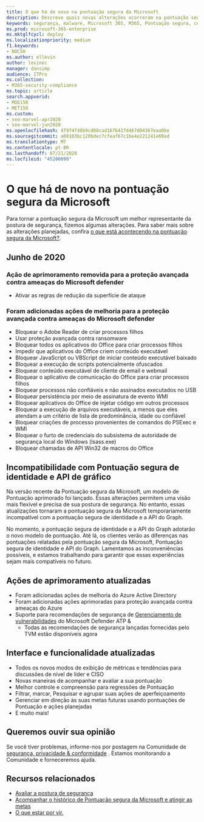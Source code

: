 ```yaml
---
title: O que há de novo na pontuação segura da Microsoft
description: Descreve quais novas alterações ocorreram na pontuação segura da Microsoft na central de segurança do Microsoft 365.
keywords: segurança, malware, Microsoft 365, M365, Pontuação segura, central de segurança, ações de melhoria
ms.prod: microsoft-365-enterprise
ms.mktglfcycl: deploy
ms.localizationpriority: medium
f1.keywords:
- NOCSH
ms.author: ellevin
author: levinec
manager: dansimp
audience: ITPro
ms.collection:
- M365-security-compliance
ms.topic: article
search.appverid:
- MOE150
- MET150
ms.custom:
- seo-marvel-apr2020
- seo-marvel-jun2020
ms.openlocfilehash: 4f9f4f40b9cd88cad1676417d467d04367eaa0be
ms.sourcegitcommit: a08103bc120bdec7cfeaf67c1be4e221241e69ad
ms.translationtype: MT
ms.contentlocale: pt-BR
ms.lasthandoff: 07/21/2020
ms.locfileid: "45200098"
---
```

# <a name="whats-new-in-microsoft-secure-score"></a>O que há de novo na pontuação segura da Microsoft

Para tornar a pontuação segura da Microsoft um melhor representante da postura de segurança, fizemos algumas alterações. Para saber mais sobre as alterações planejadas, confira [o que está acontecendo na pontuação segura da Microsoft?](microsoft-secure-score-whats-coming.md).

## <a name="june-2020"></a>Junho de 2020

### <a name="removed-improvement-action-for-microsoft-defender-advanced-threat-protection"></a>Ação de aprimoramento removida para a proteção avançada contra ameaças do Microsoft defender

* Ativar as regras de redução da superfície de ataque

### <a name="added-improvement-actions-for-microsoft-defender-advanced-threat-protection"></a>Foram adicionadas ações de melhoria para a proteção avançada contra ameaças do Microsoft defender

* Bloquear o Adobe Reader de criar processos filhos
* Usar proteção avançada contra ransomware
* Bloquear todos os aplicativos do Office para criar processos filhos
* Impedir que aplicativos do Office criem conteúdo executável
* Bloquear JavaScript ou VBScript de iniciar conteúdo executável baixado
* Bloquear a execução de scripts potencialmente ofuscados
* Bloquear conteúdo executável de cliente de email e webmail
* Bloquear o aplicativo de comunicação do Office para criar processos filhos
* Bloquear processos não confiáveis e não assinados executados no USB
* Bloquear persistência por meio de assinatura de evento WMI
* Bloquear aplicativos do Office de injetar código em outros processos
* Bloquear a execução de arquivos executáveis, a menos que eles atendam a um critério de lista de predominância, idade ou confiável
* Bloquear criações de processo provenientes de comandos do PSExec e WMI
* Bloquear o furto de credenciais do subsistema de autoridade de segurança local do Windows (lsass.exe)
* Bloquear chamadas de API Win32 de macros do Office

## <a name="incompatibility-with-identity-secure-score-and-graph-api"></a>Incompatibilidade com Pontuação segura de identidade e API de gráfico

Na versão recente da Pontuação segura da Microsoft, um modelo de Pontuação aprimorado foi lançado. Essas alterações permitem uma visão mais flexível e precisa de sua postura de segurança. No entanto, essas atualizações tornaram a pontuação segura da Microsoft temporariamente incompatível com a pontuação segura de identidade e a API do Graph.

No momento, a pontuação segura de identidade e a API do Graph adotarão o novo modelo de pontuação. Até lá, os clientes verão as diferenças nas pontuações relatadas pela pontuação segura da Microsoft, Pontuação segura de identidade e API do Graph. Lamentamos as inconveniências possíveis, e estamos trabalhando para garantir que essas experiências sejam mais compatíveis no futuro.

## <a name="updated-improvement-actions"></a>Ações de aprimoramento atualizadas

- Foram adicionadas ações de melhoria do Azure Active Directory
- Foram adicionadas ações aprimoradas para proteção avançada contra ameaças do Azure
- Suporte para recomendações de segurança de [Gerenciamento de vulnerabilidades](https://docs.microsoft.com/windows/security/threat-protection/microsoft-defender-atp/next-gen-threat-and-vuln-mgt) do Microsoft Defender ATP &
    - Todas as recomendações de segurança lançadas fornecidas pelo TVM estão disponíveis agora

## <a name="updated-interface-and-functionality"></a>Interface e funcionalidade atualizadas

* Todos os novos modos de exibição de métricas e tendências para discussões de nível de líder e CISO
* Novas maneiras de acompanhar e avaliar a sua pontuação
* Melhor controle e compreensão para regressões de Pontuação
* Filtrar, marcar, Pesquisar e agrupar suas ações de aperfeiçoamento
* Gerenciar em direção às suas metas futuras usando pontuações de Pontuação e ações planejadas
* E muito mais!

## <a name="we-want-to-hear-from-you"></a>Queremos ouvir sua opinião

Se você tiver problemas, informe-nos por postagem na Comunidade de [segurança, privacidade & conformidade](https://techcommunity.microsoft.com/t5/Security-Privacy-Compliance/bd-p/security_privacy) . Estamos monitorando a Comunidade e forneceremos ajuda.

## <a name="related-resources"></a>Recursos relacionados

- [Avaliar a postura de segurança](microsoft-secure-score-improvement-actions.md)
- [Acompanhar o histórico de Pontuação segura da Microsoft e atingir as metas](microsoft-secure-score-history-metrics-trends.md)
- [O que estar por vir.](microsoft-secure-score-whats-coming.md)
